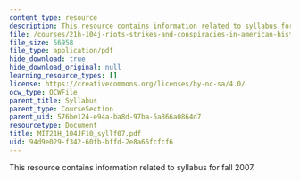 ```yaml
---
content_type: resource
description: This resource contains information related to syllabus for fall 2007.
file: /courses/21h-104j-riots-strikes-and-conspiracies-in-american-history-fall-2010/94d9e029f34260fbbffd2e8a65fcfcf6_MIT21H_104JF10_syllf07.pdf
file_size: 56958
file_type: application/pdf
hide_download: true
hide_download_original: null
learning_resource_types: []
license: https://creativecommons.org/licenses/by-nc-sa/4.0/
ocw_type: OCWFile
parent_title: Syllabus
parent_type: CourseSection
parent_uid: 576be124-e94a-ba8d-97ba-5a866a0864d7
resourcetype: Document
title: MIT21H_104JF10_syllf07.pdf
uid: 94d9e029-f342-60fb-bffd-2e8a65fcfcf6
---
```

This resource contains information related to syllabus for fall 2007.